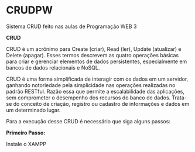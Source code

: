 # CRUDPW
Sistema CRUD feito nas aulas de Programação WEB 3

**CRUD**

CRUD é um acrônimo para Create (criar), Read (ler), Update (atualizar) e Delete (apagar). Esses termos descrevem as quatro operações básicas para criar e gerenciar elementos de dados persistentes, especialmente em bancos de dados relacionais e NoSQL.

CRUD é uma forma simplificada de interagir com os dados em um servidor, ganhando notoriedade pela simplicidade nas operações realizadas no padrão RESTful. Razão essa que permite a escalabilidade das aplicações, sem comprometer o desempenho dos recursos do banco de dados. Trata-se do conceito de criação, registro ou cadastro de informações e dados em um determinado lugar.

Para a execução desse CRUD é necessário que siga alguns passos:

**Primeiro Passo:**

Instale o XAMPP 
